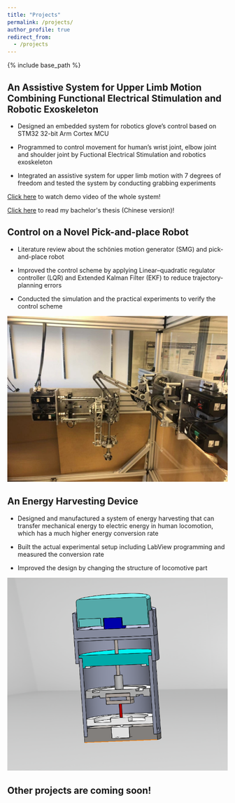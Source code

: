 ```yaml
---
title: "Projects"
permalink: /projects/
author_profile: true
redirect_from:
  - /projects
---
```


{% include base_path %}

## An Assistive System for Upper Limb Motion Combining Functional Electrical Stimulation and Robotic Exoskeleton

- Designed an embedded system for robotics glove’s control based on STM32 32-bit Arm Cortex MCU

- Programmed to control movement for human’s wrist joint, elbow joint and shoulder joint by Fuctional Electrical
Stimulation and robotics exoskeleton

- Integrated an assistive system for upper limb motion with 7 degrees of freedom and tested the system by conducting
grabbing experiments

[Click here](https://www.youtube.com/watch?v=blTr66BPLY8&feature=youtu.be) to watch demo video of the whole system!

[Click here](https://drive.google.com/file/d/1AbOqdvNbXavednHUYDj82S4OpCtNN8_K/view?usp=sharing) to read my bachelor's thesis (Chinese version)!

## Control on a Novel Pick-and-place Robot

- Literature review about the schönies motion generator (SMG) and pick-and-place robot

- Improved the control scheme by applying Linear–quadratic regulator controller (LQR) and Extended Kalman Filter (EKF)
to reduce trajectory-planning errors

- Conducted the simulation and the practical experiments to verify the control scheme

![](https://raw.githubusercontent.com/jkzhang7/jkzhang7.github.io/master/images/PMC_robot.jpg)

## An Energy Harvesting Device

- Designed and manufactured a system of energy harvesting that can transfer mechanical energy to electric energy in human
locomotion, which has a much higher energy conversion rate

- Built the actual experimental setup including LabView programming and measured the conversion rate

- Improved the design by changing the structure of locomotive part

![](https://raw.githubusercontent.com/jkzhang7/jkzhang7.github.io/master/images/shaker%20design%201.png)

## Other projects are coming soon!
